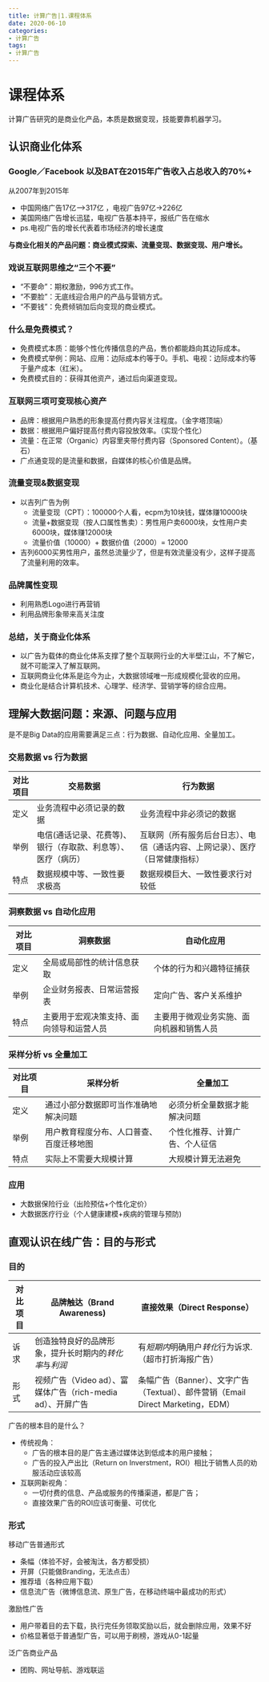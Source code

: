 ```yaml
---
title: 计算广告|1.课程体系
date: 2020-06-10
categories:
- 计算广告
tags:
- 计算广告
---
```


# 课程体系
计算广告研究的是商业化产品，本质是数据变现，技能要靠机器学习。

## 认识商业化体系
### Google／Facebook 以及BAT在2015年广告收入占总收入的70%+
从2007年到2015年
* 中国网络广告17亿-->317亿 ，电视广告97亿->226亿
* 美国网络广告增长迅猛，电视广告基本持平，报纸广告在缩水
* ps.电视广告的增长代表着市场经济的增长速度

**与商业化相关的产品问题：商业模式探索、流量变现、数据变现、用户增长。**

### 戏说互联网思维之“三个不要”
* “不要命”：期权激励，996方式工作。
* “不要脸”：无底线迎合用户的产品与营销方式。
* “不要钱”：免费倾销加后向变现的商业模式。
<!-- more -->

### 什么是免费模式？
* 免费模式本质：能够个性化传播信息的产品，售价都能趋向其边际成本。<br>
* 免费模式举例：网站、应用：边际成本约等于0。手机、电视：边际成本约等于量产成本（红米）。<br>
* 免费模式目的：获得其他资产，通过后向渠道变现。<br>

### 互联网三项可变现核心资产
* 品牌：根据用户熟悉的形象提高付费内容关注程度。（金字塔顶端）
* 数据：根据用户偏好提高付费内容投放效率。（实现个性化）
* 流量：在正常（Organic）内容里夹带付费内容（Sponsored Content）。（基石）
* 广点通变现的是流量和数据，自媒体的核心价值是品牌。

### 流量变现&数据变现
* 以吉列广告为例
    - 流量变现（CPT）：100000个人看，ecpm为10块钱，媒体赚10000块<br>
    - 流量+数据变现（按人口属性售卖）：男性用户卖6000块，女性用户卖6000块，媒体赚12000块<br>
    - 流量价值（10000）+  数据价值（2000）= 12000<br>
* 吉列6000买男性用户，虽然总流量少了，但是有效流量没有少，这样子提高了流量利用的效率。<br>

### 品牌属性变现
* 利用熟悉Logo进行再营销
* 利用品牌形象带来高关注度

### 总结，关于商业化体系
* 以广告为载体的商业化体系支撑了整个互联网行业的大半壁江山，不了解它，就不可能深入了解互联网。
* 互联网商业化体系是迄今为止，大数据领域唯一形成规模化营收的应用。
* 商业化是结合计算机技术、心理学、经济学、营销学等的综合应用。

## 理解大数据问题：来源、问题与应用
 是不是Big Data的应用需要满足三点：行为数据、自动化应用、全量加工。
### 交易数据 vs 行为数据
对比项目 | 交易数据 | 行为数据
------------- | ------------- | -------------
定义  | 业务流程中必须记录的数据 |业务流程中非必须记的数据
举例  | 电信(通话记录、花费等)、银行（存取款、利息等）、医疗（病历） | 互联网（所有服务后台日志）、电信（通话内容、上网记录）、医疗（日常健康指标）
特点 | 数据规模中等、一致性要求极高 | 数据规模巨大、一致性要求行对较低

### 洞察数据 vs 自动化应用
对比项目 | 洞察数据 | 自动化应用
------------- | ------------- | -------------
定义 | 全局或局部性的统计信息获取 | 个体的行为和兴趣特征捕获
举例 | 企业财务报表、日常运营报表 | 定向广告、客户关系维护
特点 | 主要用于宏观决策支持、面向领导和运营人员 | 主要用于微观业务实施、面向机器和销售人员

### 采样分析 vs 全量加工
对比项目 | 采样分析 | 全量加工
------------- | ------------- | -------------
定义 | 通过小部分数据即可当作准确地解决问题 | 必须分析全量数据才能解决问题
举例 | 用户教育程度分布、人口普查、百度迁移地图 | 个性化推荐、计算广告、个人征信
特点 | 实际上不需要大规模计算 | 大规模计算无法避免

### 应用
* 大数据保险行业（出险预估+个性化定价）
* 大数据医疗行业（个人健康建模+疾病的管理与预防)

## 直观认识在线广告：目的与形式
### 目的
对比项目 |  品牌触达（Brand Awareness) | 直接效果（Direct Response）
------------- | ------------- | -------------
诉求 | 创造独特良好的品牌形象，提升长时期内的*转化率*与*利润* | 有*短期内*明确用户*转化*行为诉求.（超市打折海报广告）
形式 | 视频广告（Video ad）、富媒体广告（rich-media ad）、开屏广告 | 条幅广告（Banner）、文字广告（Textual）、邮件营销（Email Direct Marketing，EDM）

广告的根本目的是什么？
* 传统视角：
    - 广告的根本目的是广告主通过媒体达到低成本的用户接触；
    - 广告的投入产出比（Return on Inverstment，ROI）相比于销售人员的劝服活动应该较高
* 互联网新视角：
    - 一切付费的信息、产品或服务的传播渠道，都是广告；
    - 直接效果广告的ROI应该可衡量、可优化

### 形式
移动广告普通形式
* 条幅（体验不好，会被淘汰，各方都受损）
* 开屏（只能做Branding，无法点击）
* 推荐墙（各种应用下载）
* 信息流广告（微博信息流、原生广告，在移动终端中最成功的形式）

激励性广告
* 用户带着目的去下载，执行完任务领取奖励以后，就会删除应用，效果不好
* 价格显著低于普通型广告，可以用于刷榜，游戏从0-1起量

泛广告商业产品
* 团购、网址导航、游戏联运
